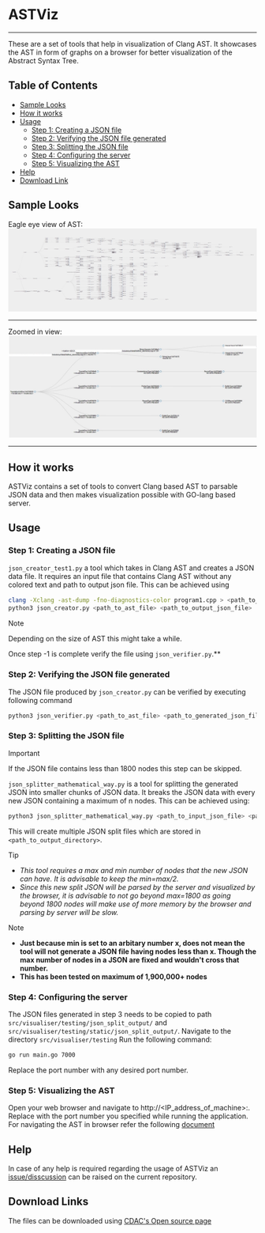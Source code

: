 # ASTViz
---

These are a set of tools that help in visualization of Clang AST. It showcases the AST in form of graphs on a browser for better visualization of the Abstract Syntax Tree. 

## Table of Contents

+ [Sample Looks](https://github.com/CDAC-SSDG/Tools/blob/main/ASTViz/README.md#sample-looks) 
+ [How it works](https://github.com/CDAC-SSDG/Tools/blob/main/ASTViz/README.md#how-it-works)
+ [Usage](https://github.com/CDAC-SSDG/Tools/blob/main/ASTViz/README.md#usage)
  * [Step 1: Creating a JSON file](https://github.com/CDAC-SSDG/Tools/blob/main/ASTViz/README.md#step-2-verifying-the-json-file-generated)
  * [Step 2: Verifying the JSON file generated](https://github.com/CDAC-SSDG/Tools/blob/main/ASTViz/README.md#step-1-verifying-the-json-file-generated)
  * [Step 3: Splitting the JSON file](https://github.com/CDAC-SSDG/Tools/blob/main/ASTViz/README.md#step-3-splitting-the-json-file)
  * [Step 4: Configuring the server](https://github.com/CDAC-SSDG/Tools/blob/main/ASTViz/README.md#step-4-configuring-the-server)
  * [Step 5: Visualizing the AST](https://github.com/CDAC-SSDG/Tools/blob/main/ASTViz/README.md#step-5-visualizing-the-ast)
+ [Help](https://github.com/CDAC-SSDG/Tools/blob/main/ASTViz/README.md#help)
+ [Download Link](https://github.com/CDAC-SSDG/Tools/blobl/main/ASTViz/README.md#download-link)

## Sample Looks

Eagle eye view of AST:
![Screenshot1 for ASTViz](ASTViz-example1.jpg "ASTViz Example 1")

---

Zoomed in view:
![Screenshot2 for ASTViz](ASTViz-example2.jpg "ASTViz Example 2")

---

## How it works

ASTViz contains a set of tools to convert Clang based AST to parsable JSON data and then makes visualization possible with GO-lang based server.

## Usage

### Step 1: Creating a JSON file

`json_creator_test1.py` a tool which takes in Clang AST and creates a JSON data file. It requires an input file that contains Clang AST without any colored text and path to output json file. This can be achieved using

```bash
clang -Xclang -ast-dump -fno-diagnostics-color program1.cpp > <path_to_ast_file>
python3 json_creator.py <path_to_ast_file> <path_to_output_json_file>
```

> [!NOTE]
> Depending on the size of AST this might take a while.

Once step -1 is complete verify the file using `json_verifier.py`.**

### Step 2: Verifying the JSON file generated

The JSON file produced by `json_creator.py` can be verified by executing following command

```bash
python3 json_verifier.py <path_to_ast_file> <path_to_generated_json_file>
```

### Step 3: Splitting the JSON file

> [!IMPORTANT]
> If the JSON file contains less than 1800 nodes this step can be skipped.

`json_splitter_mathematical_way.py` is a tool for splitting the generated JSON into smaller chunks of JSON data. It breaks the JSON data with every new JSON containing a maximum of n nodes. This can be achieved using:

```bash
python3 json_splitter_mathematical_way.py <path_to_input_json_file> <path_to_output_directory> <max_number_of_nodes_allowed> <min_number_of_nodes>
```

This will create multiple JSON split files which are stored in `<path_to_output_directory>`.

> [!TIP]
> + *This tool requires a max and min number of nodes that the new JSON can have. It is advisable to keep the min=max/2.*
> + *Since this new split JSON will be parsed by the server and visualized by the browser, it is advisable to not go beyond max=1800 as going beyond 1800 nodes will make use of more memory by the browser and parsing by server will be slow.*

> [!NOTE]
> + **Just because min is set to an arbitary number x, does not mean the tool will not generate a JSON file having nodes less than x. Though the max number of nodes in a JSON are fixed and wouldn't cross that number.**
> + **This has been tested on maximum of 1,900,000+ nodes**

### Step 4: Configuring the server

The JSON files generated in step 3 needs to be copied to path `src/visualiser/testing/json_split_output/` and `src/visualiser/testing/static/json_split_output/`. 
Navigate to the directory `src/visualiser/testing` 
Run the following command:
```bash
go run main.go 7000
```
Replace the port number with any desired port number.

### Step 5: Visualizing the AST 
Open your web browser and navigate to http://<IP_address_of_machine>:<port>. Replace <port> with the port number you specified while running the application. 
For navigating the AST in browser refer the following [document](src/visualizer/README.md)
## Help

In case of any help is required regarding the usage of ASTViz an [issue/disscussion](https://github.com/CDAC-SSDG/Tools/issues) can be raised on the current repository.

## Download Links

The files can be downloaded using [CDAC's Open source page](https://ssdg.cdacb.in:5000/)
